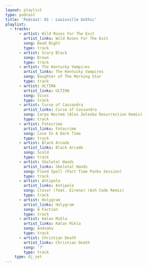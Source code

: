 ```yaml
---
layout: playlist
type: podcast
title: 'Podcast: 01 : Louisville Gothic'
playlist:
  - tracks:
      - artist: Wild Roses For The Exit
        artist_links: Wild Roses For The Exit
        song: Dead Night
        type: track
      - artist: Scary Black
        song: Drown
        type: track
      - artist: The Kentucky Vampires
        artist_links: The Kentucky Vampires
        song: Daughter of The Morning Star
        type: track
      - artist: ULTIMA
        artist_links: ULTIMA
        song: Vices
        type: track
      - artist: Curse of Cassandra
        artist_links: Curse of Cassandra
        song: Carpe Noctem (Alez Zelenka Resurrection Remix)
        type: track
      - artist: Fotocrime
        artist_links: Fotocrime
        song: Love In A Dark Time
        type: track
      - artist: Black Arcade
        artist_links: Black Arcade
        song: Scald
        type: track
      - artist: Skeletal Hands
        artist_links: Skeletal Hands
        song: Flood Spell (Part Time Punks Session)
        type: track
      - artist: Antipole
        artist_links: Antipole
        song: Closer (feat. Eirene) (Ash Code Remix)
        type: track
      - artist: Holygram
        artist_links: Holygram
        song: A Faction
        type: track
      - artist: Kælan Mikla
        artist_links: Kælan Mikla
        song: Andvaka
        type: track
      - artist: Christian Death
        artist_links: Christian Death
        song: '?'
        type: track
    type: dj_set
---
```



